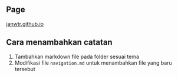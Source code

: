 ## Page

[janwtr.github.io](https://janwtr.github.io)

## Cara menambahkan catatan

1. Tambahkan markdown file pada folder sesuai tema
2. Modifikasi file `navigation.md` untuk menambahkan file yang baru tersebut